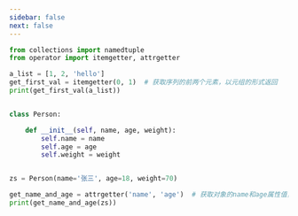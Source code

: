```yaml
---
sidebar: false
next: false
---
```

<BlogInfo/>






```python
from collections import namedtuple
from operator import itemgetter, attrgetter

a_list = [1, 2, 'hello']
get_first_val = itemgetter(0, 1)  # 获取序列的前两个元素，以元组的形式返回
print(get_first_val(a_list))


class Person:

    def __init__(self, name, age, weight):
        self.name = name
        self.age = age
        self.weight = weight


zs = Person(name='张三', age=18, weight=70)

get_name_and_age = attrgetter('name', 'age')  # 获取对象的name和age属性值，以元组的形式返回
print(get_name_and_age(zs))

```






<ActionBox />
        
<style>#top-box {margin-top:0.5rem!important;}</style>